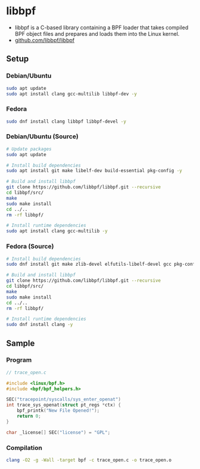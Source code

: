 # libbpf
- libbpf is a C-based library containing a BPF loader that takes compiled BPF object files and prepares and loads them into the Linux kernel.
- [github.com/libbpf/libbpf](https://github.com/libbpf/libbpf)

## Setup
### Debian/Ubuntu
```bash
sudo apt update
sudo apt install clang gcc-multilib libbpf-dev -y
```

### Fedora
```bash
sudo dnf install clang libbpf libbpf-devel -y
```

### Debian/Ubuntu (Source)
```bash
# Update packages
sudo apt update

# Install build dependencies
sudo apt install git make libelf-dev build-essential pkg-config -y

# Build and install libbpf
git clone https://github.com/libbpf/libbpf.git --recursive
cd libbpf/src/
make
sudo make install
cd ../..
rm -rf libbpf/

# Install runtime dependencies
sudo apt install clang gcc-multilib -y
```

### Fedora (Source)
```bash
# Install build dependencies
sudo dnf install git make zlib-devel elfutils-libelf-devel gcc pkg-config -y

# Build and install libbpf
git clone https://github.com/libbpf/libbpf.git --recursive
cd libbpf/src/
make
sudo make install
cd ../..
rm -rf libbpf/

# Install runtime dependencies
sudo dnf install clang -y
```

## Sample
### Program
```c
// trace_open.c

#include <linux/bpf.h>
#include <bpf/bpf_helpers.h>

SEC("tracepoint/syscalls/sys_enter_openat")
int trace_sys_openat(struct pt_regs *ctx) {
    bpf_printk("New File Opened!");
    return 0;
}

char _license[] SEC("license") = "GPL";
```

### Compilation
```bash
clang -O2 -g -Wall -target bpf -c trace_open.c -o trace_open.o
```
